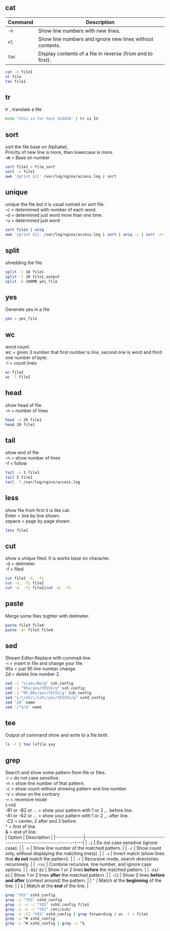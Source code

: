 ## cat
| Command | Description                                                    |
|---------|----------------------------------------------------------------|
| `-n`    | Show line numbers with new lines.                              |
| `nl`    | Show line numbers and ignore new lines without contents.       |
| `tac`   | Display contents of a file in reverse (from end to first).     |
  
```bash
cat -n file1
nl file
tac file1
```
## tr
tr , translate a file
```bash
echo "this is for test 123456" | tr is IS
```
## sort
sort the file base on Alphabet,   
Priority of new line is more, then lowercase is more.  
**-n** = Base on number
```bash
sort file1 > file_sort
sort -n file1
awk '{print $1}' /var/log/nginx/access.log | sort
```
## unique
unique the file but it is usual runned on sort file.  
-c = determined with number of each word.  
-d = determined just word more than one time.  
-u = determined just word  
```bash
sort file1 | uniq
awk '{print $1}' /var/log/nginx/access.log | sort | uniq -c | sort -nr
```
## split
shredding the file.
```bash
split -l 10 file1
split -l 10 file1_output
split -b 100MB yes_file
```
## yes
Generate yes in a file
```bash
yes > yes_file
```
## wc
word count.  
wc = given 3 number that first number is line, second one is word and third one number of byte.  
-l = count lines  
```bash
wc file2
wc -l file2
```
## head 
show head of file  
-n = number of lines  
```bash
head -n 20 file1
head 20 file1
```
## tail
show end of file  
-n = show number of lines  
-f = follow    
```bash
tail -n 3 file1
tail 3 file1
tail -f /var/log/nginx/access.log
```
## less 
show file from first it is like cat.  
Enter = line by line shown.  
sspace = page by page shown.  
```bash
less file2
```
## cut
show a unique filed. It is works base on character.  
-d = delimeter  
-f = filed  
```bash
cut file2 -d, -f1
cut -d, -f1 file2 
cut -d, -f1 file2|cut -d: -f1
```
## paste 
Merge some files toghter with delimeter.  
```bash
paste file3 file4
paste -d+ file3 file4
```
## sed
Stream Editor:Replace with commad-line  
-i = insert in file and change your file.  
95s = just 95 line number change.  
2d = delete line number 2.  
```bash
sed -i "s/yes/No/g" ssh_config
sed -i "95s/yes/YESSS/g" ssh_config
sed -i "95,96s/yes/YESSS/g" ssh_config
sed "s/\/etc\/ssh\/yes/YESSSS/g" sshd_config
sed '2d' name
sed '/^$/d' name
```
## tee 
Output of command show and write to a file both.
```bash
ls -l | tee lsfile.yxy
```
## grep
Search and show some pattern from file or files.  
-i = do not case sensitive.  
-n = show line number of that pattern.  
-c = show count without showing pattern and line number.  
-v = show on the contrary  
-r = recersive mode  
(-rni)  
-B1 or -B2 or ... = show your pattern with 1 or 2 ,.. before line.  
-A1 or -A2 or ... = show your pattern with 1 or 2 ,.. after line.  
-C2 = center, 2 after and 2 before.  
^ = first of line.  
& = end of line.  
| Option       | Description                                                                 |
|--------------|-----------------------------------------------------------------------------|
| `-i`         | Do not case sensitive (ignore case).                                        |
| `-n`         | Show line number of the matched pattern.                                    |
| `-c`         | Show count only, without displaying the matching line(s).                   |
| `-v`         | Invert match (show lines that **do not** match the pattern).                |
| `-r`         | Recursive mode, search directories recursively.                             |
| `-rni`       | Combine recursive, line number, and ignore case options.                    |
| `-B1`/`-B2`  | Show 1 or 2 lines **before** the matched pattern.                           |
| `-A1`/`-A2`  | Show 1 or 2 lines **after** the matched pattern.                            |
| `-C2`        | Show 2 lines **before and after** (context around) the pattern.             |
| `^`          | Match at the **beginning** of the line.                                     |
| `$`          | Match at the **end** of the line.                                           |

```bash
grep "YES" sshd_config
grep -i "YES" sshd_config
grep -i -n -c "YES" sshd_config file1
grep -i -n -r "YES" /etc/ssh/
grep -n -C2 "YES" sshd_config | grep forwarding | wc -l > file1
grep -v ^# sshd_config
grep -v ^# sshd_config | grep -v ^$
```
